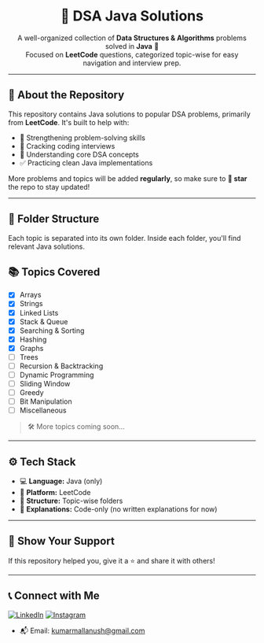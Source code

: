 <h1 align="center">📘 DSA Java Solutions</h1>

<p align="center">
  A well-organized collection of <strong>Data Structures & Algorithms</strong> problems solved in <strong>Java</strong> 🚀 <br/>
  Focused on <strong>LeetCode</strong> questions, categorized topic-wise for easy navigation and interview prep.
</p>

---

## 🧠 About the Repository

This repository contains Java solutions to popular DSA problems, primarily from **LeetCode**. It's built to help with:

- 🚀 Strengthening problem-solving skills
- 💼 Cracking coding interviews
- 🧩 Understanding core DSA concepts
- ✅ Practicing clean Java implementations

More problems and topics will be added **regularly**, so make sure to **🌟 star** the repo to stay updated!

---

## 📂 Folder Structure

Each topic is separated into its own folder. Inside each folder, you'll find relevant Java solutions.

## 📚 Topics Covered

- [x] Arrays  
- [x] Strings  
- [x] Linked Lists  
- [x] Stack & Queue  
- [x] Searching & Sorting  
- [x] Hashing  
- [x] Graphs 
- [ ] Trees  
- [ ] Recursion & Backtracking   
- [ ] Dynamic Programming  
- [ ] Sliding Window  
- [ ] Greedy  
- [ ] Bit Manipulation  
- [ ] Miscellaneous

> 🛠️ More topics coming soon...

---

## ⚙️ Tech Stack

- 💻 **Language:** Java (only)
- 🧩 **Platform:** LeetCode
- 📁 **Structure:** Topic-wise folders
- 🧪 **Explanations:** Code-only (no written explanations for now)

---

## 🌟 Show Your Support

If this repository helped you, give it a ⭐ and share it with others!

---

## 📞 Connect with Me

[![LinkedIn](https://img.shields.io/badge/-LinkedIn-blue?style=for-the-badge&logo=linkedin&logoColor=white)](www.linkedin.com/in/anush-kumar-mall)
[![Instagram](https://img.shields.io/badge/-Instagram-E4405F?style=for-the-badge&logo=instagram&logoColor=white)](https://www.instagram.com/anushkumar13?igsh=NWc5a3VwbHN3bzZ0/)
- 📬 Email: kumarmallanush@gmail.com




